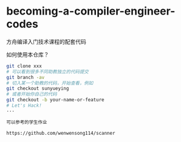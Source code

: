 # becoming-a-compiler-engineer-codes
方舟编译入门技术课程的配套代码

如何使用本仓库？

```bash
git clone xxx
# 可以看到很多不同助教独立的代码提交
git branch -av
# 切入某一个助教的代码，开始查看，例如
git checkout sunyueying
# 或者开始你自己的代码
git checkout -b your-name-or-feature
# Let's Hack!
···

可以参考的学生作业

https://github.com/wenwensong114/scanner
